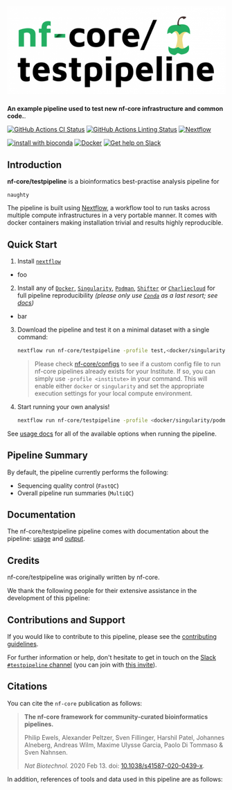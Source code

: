 # ![nf-core/testpipeline](docs/images/nf-core-testpipeline_logo.png)

**An example pipeline used to test new nf-core infrastructure and common code.**.

[![GitHub Actions CI Status](https://github.com/nf-core/testpipeline/workflows/nf-core%20CI/badge.svg)](https://github.com/nf-core/testpipeline/actions)
[![GitHub Actions Linting Status](https://github.com/nf-core/testpipeline/workflows/nf-core%20linting/badge.svg)](https://github.com/nf-core/testpipeline/actions)
[![Nextflow](https://img.shields.io/badge/nextflow-%E2%89%A520.04.0-brightgreen.svg)](https://www.nextflow.io/)

[![install with bioconda](https://img.shields.io/badge/install%20with-bioconda-brightgreen.svg)](https://bioconda.github.io/)
[![Docker](https://img.shields.io/docker/automated/nfcore/testpipeline.svg)](https://hub.docker.com/r/nfcore/testpipeline)
[![Get help on Slack](http://img.shields.io/badge/slack-nf--core%20%23testpipeline-4A154B?logo=slack)](https://nfcore.slack.com/channels/testpipeline)

## Introduction  

<!--  Write a 1-2 sentence summary of what data the pipeline is for and what it does -->
**nf-core/testpipeline** is a bioinformatics best-practise analysis pipeline for
```
naughty
```
The pipeline is built using [Nextflow](https://www.nextflow.io), a workflow tool to run tasks across multiple compute infrastructures in a very portable manner. It comes with docker containers making installation trivial and results highly reproducible.

## Quick Start
1. Install [`nextflow`](https://nf-co.re/usage/installation)
* foo
2. Install any of [`Docker`](https://docs.docker.com/engine/installation/), [`Singularity`](https://www.sylabs.io/guides/3.0/user-guide/), [`Podman`](https://podman.io/), [`Shifter`](https://nersc.gitlab.io/development/shifter/how-to-use/) or [`Charliecloud`](https://hpc.github.io/charliecloud/) for full pipeline reproducibility _(please only use [`Conda`](https://conda.io/miniconda.html) as a last resort; see [docs](https://nf-co.re/usage/configuration#basic-configuration-profiles))_
- bar

3. Download the pipeline and test it on a minimal dataset with a single command:

    ```bash
    nextflow run nf-core/testpipeline -profile test,<docker/singularity/podman/shifter/charliecloud/conda/institute>
    ```

    > Please check [nf-core/configs](https://github.com/nf-core/configs#documentation) to see if a custom config file to run nf-core pipelines already exists for your Institute. If so, you can simply use `-profile <institute>` in your command. This will enable either `docker` or `singularity` and set the appropriate execution settings for your local compute environment.

4. Start running your own analysis!

    <!--  Update the example "typical command" below used to run the pipeline -->

    ```bash
    nextflow run nf-core/testpipeline -profile <docker/singularity/podman/shifter/charliecloud/conda/institute> --input '*_R{1,2}.fastq.gz' --genome GRCh37
    ```

See [usage docs](https://nf-co.re/testpipeline/usage) for all of the available options when running the pipeline.

## Pipeline Summary

By default, the pipeline currently performs the following:

<!--  Fill in short bullet-pointed list of default steps of pipeline -->

* Sequencing quality control (`FastQC`)
* Overall pipeline run summaries (`MultiQC`)

## Documentation

The nf-core/testpipeline pipeline comes with documentation about the pipeline: [usage](https://nf-co.re/testpipeline/usage) and [output](https://nf-co.re/testpipeline/output).

<!--  Add a brief overview of what the pipeline does and how it works -->

## Credits

nf-core/testpipeline was originally written by nf-core.

We thank the following people for their extensive assistance in the development
of this pipeline:

<!--  If applicable, make list of people who have also contributed -->

## Contributions and Support

If you would like to contribute to this pipeline, please see the [contributing guidelines](.github/CONTRIBUTING.md).

For further information or help, don't hesitate to get in touch on the [Slack `#testpipeline` channel](https://nfcore.slack.com/channels/testpipeline) (you can join with [this invite](https://nf-co.re/join/slack)).

## Citations

<!--  Add citation for pipeline after first release. Uncomment lines below and update Zenodo doi. -->
<!-- If you use  nf-core/testpipeline for your analysis, please cite it using the following doi: [10.5281/zenodo.XXXXXX](https://doi.org/10.5281/zenodo.XXXXXX) -->

You can cite the `nf-core` publication as follows:

> **The nf-core framework for community-curated bioinformatics pipelines.**
>
> Philip Ewels, Alexander Peltzer, Sven Fillinger, Harshil Patel, Johannes Alneberg, Andreas Wilm, Maxime Ulysse Garcia, Paolo Di Tommaso & Sven Nahnsen.
>
> _Nat Biotechnol._ 2020 Feb 13. doi: [10.1038/s41587-020-0439-x](https://dx.doi.org/10.1038/s41587-020-0439-x).

In addition, references of tools and data used in this pipeline are as follows:

<!--  Add bibliography of tools and data used in your pipeline -->
